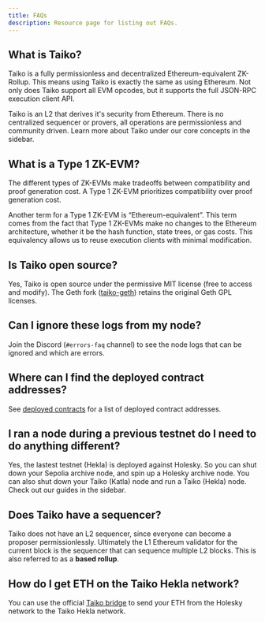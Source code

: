 ```yaml
---
title: FAQs
description: Resource page for listing out FAQs.
---
```


## What is Taiko?

Taiko is a fully permissionless and decentralized Ethereum-equivalent ZK-Rollup. This means using Taiko is exactly the same as using Ethereum. Not only does Taiko support all EVM opcodes, but it supports the full JSON-RPC execution client API.

Taiko is an L2 that derives it's security from Ethereum. There is no centralized sequencer or provers, all operations are permissionless and community driven. Learn more about Taiko under our core concepts in the sidebar.

## What is a Type 1 ZK-EVM?

The different types of ZK-EVMs make tradeoffs between compatibility and proof generation cost. A Type 1 ZK-EVM prioritizes compatibility over proof generation cost.

Another term for a Type 1 ZK-EVM is “Ethereum-equivalent”. This term comes from the fact that Type 1 ZK-EVMs make no changes to the Ethereum architecture, whether it be the hash function, state trees, or gas costs. This equivalency allows us to reuse execution clients with minimal modification.

## Is Taiko open source?

Yes, Taiko is open source under the permissive MIT license (free to access and modify). The Geth fork ([taiko-geth](https://github.com/taikoxyz/taiko-geth)) retains the original Geth GPL licenses.

## Can I ignore these logs from my node?

Join the Discord (`#errors-faq` channel) to see the node logs that can be ignored and which are errors.

## Where can I find the deployed contract addresses?

See [deployed contracts](/network-reference/addresses) for a list of deployed contract addresses.

## I ran a node during a previous testnet do I need to do anything different?

Yes, the lastest testnet (Hekla) is deployed against Holesky. So you can shut down your Sepolia archive node, and spin up a Holesky archive node. You can also shut down your Taiko (Katla) node and run a Taiko (Hekla) node. Check out our guides in the sidebar.

## Does Taiko have a sequencer?

Taiko does not have an L2 sequencer, since everyone can become a proposer permissionlessly. Ultimately the L1 Ethereum validator for the current block is the sequencer that can sequence multiple L2 blocks. This is also referred to as a **based rollup**.

## How do I get ETH on the Taiko Hekla network?

You can use the official [Taiko bridge](https://bridge.hekla.taiko.xyz/) to send your ETH from the Holesky network to the Taiko Hekla network.
